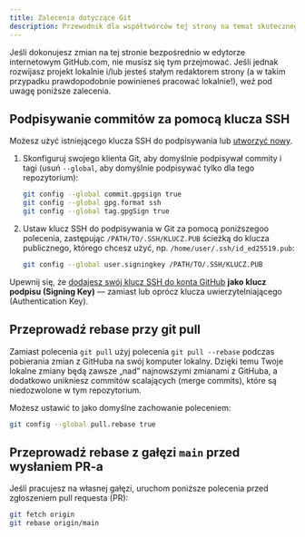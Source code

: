 ```yaml
---
title: Zalecenia dotyczące Git
description: Przewodnik dla współtwórców tej strony na temat skutecznego korzystania z systemu Git.
---
```


Jeśli dokonujesz zmian na tej stronie bezpośrednio w edytorze internetowym GitHub.com, nie musisz się tym przejmować. Jeśli jednak rozwijasz projekt lokalnie i/lub jesteś stałym redaktorem strony (a w takim przypadku prawdopodobnie powinieneś pracować lokalnie!), weź pod uwagę poniższe zalecenia.

## Podpisywanie commitów za pomocą klucza SSH

Możesz użyć istniejącego klucza SSH do podpisywania lub [utworzyć nowy](https://docs.github.com/en/authentication/connecting-to-github-with-ssh/generating-a-new-ssh-key-and-adding-it-to-the-ssh-agent).

1. Skonfiguruj swojego klienta Git, aby domyślnie podpisywał commity i tagi (usuń `--global`, aby domyślnie podpisywać tylko dla tego repozytorium):

    ```bash
    git config --global commit.gpgsign true
    git config --global gpg.format ssh
    git config --global tag.gpgSign true
    ```

2. Ustaw klucz SSH do podpisywania w Git za pomocą poniższegoo polecenia, zastępując `/PATH/TO/.SSH/KLUCZ.PUB` ścieżką do klucza publicznego, którego chcesz użyć, np. `/home/user/.ssh/id_ed25519.pub`:

    ```bash
    git config --global user.signingkey /PATH/TO/.SSH/KLUCZ.PUB
    ```

Upewnij się, że [dodajesz swój klucz SSH do konta GitHub](https://docs.github.com/en/authentication/connecting-to-github-with-ssh/adding-a-new-ssh-key-to-your-github-account#adding-a-new-ssh-key-to-your-account) **jako klucz podpisu (Signing Key)** — zamiast lub oprócz klucza uwierzytelniającego (Authentication Key).

## Przeprowadź rebase przy git pull

Zamiast polecenia `git pull` użyj polecenia `git pull --rebase` podczas pobierania zmian z GitHuba na swój komputer lokalny. Dzięki temu Twoje lokalne zmiany będą zawsze „nad” najnowszymi zmianami z GitHuba, a dodatkowo unikniesz commitów scalających (merge commits), które są niedozwolone w tym repozytorium.

Możesz ustawić to jako domyślne zachowanie poleceniem:

```bash
git config --global pull.rebase true
```

## Przeprowadź rebase z gałęzi `main` przed wysłaniem PR-a

Jeśli pracujesz na własnej gałęzi, uruchom poniższe polecenia przed zgłoszeniem pull requesta (PR):

```bash
git fetch origin
git rebase origin/main
```
